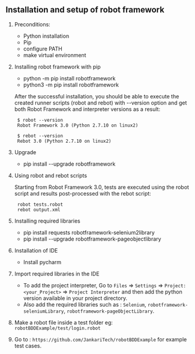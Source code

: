 ## Installation and setup of robot framework                               
1. Preconditions:                                                          
   * Python installation
   * Pip
   * configure PATH
   * make virtual environment

2. Installing robot framework with pip                                    
    * python -m pip install robotframework
    * python3 -m pip install  robotframework

   After the successful installation, you should be able to execute the created runner scripts (robot and rebot) with --version option and get both Robot Framework and interpreter versions as a result:

        $ robot --version
        Robot Framework 3.0 (Python 2.7.10 on linux2)

        $ rebot --version
        Rebot 3.0 (Python 2.7.10 on linux2)

3. Upgrade
   * pip install --upgrade robotframework

4. Using robot and rebot scripts

   Starting from Robot Framework 3.0, tests are executed using the robot script and results post-processed with the rebot script:

        robot tests.robot
        rebot output.xml                                                    
5. Installing required libraries                                           
    * pip install requests robotframework-selenium2library  
    * pip install --upgrade robotframework-pageobjectlibrary

6. Installation of IDE
    * Install pycharm
  
7. Import required libraries in the IDE
    * To add the project interpreter, Go to `Files` => `Settings` => `Project: <your_Project>` => `Project Interpreter` and then add the python version available in your project directory.
    * Also add the required libraries such as : `Selenium`, `robotframework-seleniumLibrary`, `robotframework-pageObjectLibrary`.

8. Make a robot file inside a test folder eg: `robotBDDExample/test/login.robot`
9. Go to : `https://github.com/JankariTech/robotBDDExample` for example test cases.
 